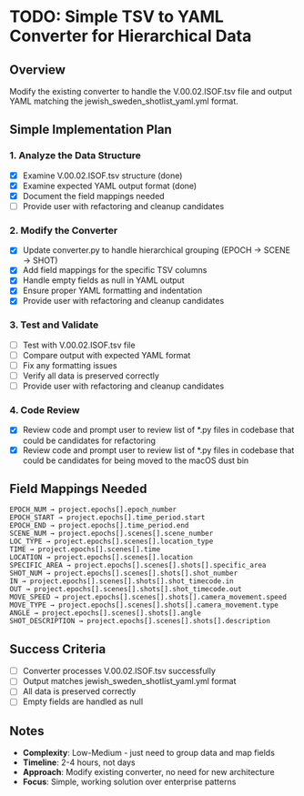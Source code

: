 # TODO: Simple TSV to YAML Converter for Hierarchical Data

## Overview
Modify the existing converter to handle the V.00.02.ISOF.tsv file and output YAML matching the jewish_sweden_shotlist_yaml.yml format.

## Simple Implementation Plan

### 1. Analyze the Data Structure
- [x] Examine V.00.02.ISOF.tsv structure (done)
- [x] Examine expected YAML output format (done)
- [x] Document the field mappings needed
- [ ] Provide user with refactoring and cleanup candidates

### 2. Modify the Converter
- [x] Update converter.py to handle hierarchical grouping (EPOCH → SCENE → SHOT)
- [x] Add field mappings for the specific TSV columns
- [x] Handle empty fields as null in YAML output
- [x] Ensure proper YAML formatting and indentation
- [x] Provide user with refactoring and cleanup candidates

### 3. Test and Validate
- [ ] Test with V.00.02.ISOF.tsv file
- [ ] Compare output with expected YAML format
- [ ] Fix any formatting issues
- [ ] Verify all data is preserved correctly
- [ ] Provide user with refactoring and cleanup candidates

### 4. Code Review
- [x] Review code and prompt user to review list of *.py files in codebase that could be candidates for refactoring
- [x] Review code and prompt user to review list of *.py files in codebase that could be candidates for being moved to the macOS dust bin

## Field Mappings Needed
```
EPOCH_NUM → project.epochs[].epoch_number
EPOCH_START → project.epochs[].time_period.start
EPOCH_END → project.epochs[].time_period.end
SCENE_NUM → project.epochs[].scenes[].scene_number
LOC_TYPE → project.epochs[].scenes[].location_type
TIME → project.epochs[].scenes[].time
LOCATION → project.epochs[].scenes[].location
SPECIFIC_AREA → project.epochs[].scenes[].shots[].specific_area
SHOT_NUM → project.epochs[].scenes[].shots[].shot_number
IN → project.epochs[].scenes[].shots[].shot_timecode.in
OUT → project.epochs[].scenes[].shots[].shot_timecode.out
MOVE_SPEED → project.epochs[].scenes[].shots[].camera_movement.speed
MOVE_TYPE → project.epochs[].scenes[].shots[].camera_movement.type
ANGLE → project.epochs[].scenes[].shots[].angle
SHOT_DESCRIPTION → project.epochs[].scenes[].shots[].description
```

## Success Criteria
- [ ] Converter processes V.00.02.ISOF.tsv successfully
- [ ] Output matches jewish_sweden_shotlist_yaml.yml format
- [ ] All data is preserved correctly
- [ ] Empty fields are handled as null

## Notes
- **Complexity**: Low-Medium - just need to group data and map fields
- **Timeline**: 2-4 hours, not days
- **Approach**: Modify existing converter, no need for new architecture
- **Focus**: Simple, working solution over enterprise patterns 